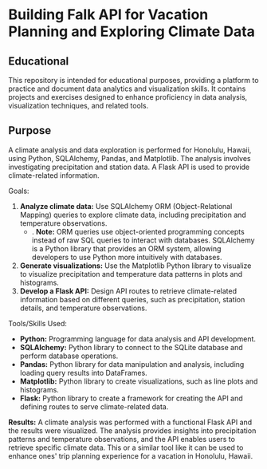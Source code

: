# Building Falk API for Vacation Planning and Exploring Climate Data

## Educational
This repository is intended for educational purposes, providing a platform to practice and document data analytics and visualization skills. It contains projects and exercises designed to enhance proficiency in data analysis, visualization techniques, and related tools.

## Purpose
A climate analysis and data exploration is performed for Honolulu, Hawaii, using Python, SQLAlchemy, Pandas, and Matplotlib. The analysis involves investigating precipitation and station data. A Flask API is used to provide climate-related information.

Goals:
1. __Analyze climate data:__ Use SQLAlchemy ORM (Object-Relational Mapping) queries to explore climate data, including precipitation and temperature observations.
    - . __Note:__ ORM queries use object-oriented programming concepts instead of raw SQL queries to interact with databases. SQLAlchemy is a Python library that provides an ORM system, allowing developers to use Python more intuitively with databases.  
2. __Generate visualizations:__ Use the Matplotlib Python library to visualize to visualize precipitation and temperature data patterns in plots and histograms.
3. __Develop a Flask API:__ Design API routes to retrieve climate-related information based on different queries, such as precipitation, station details, and temperature observations.

Tools/Skills Used:
- __Python:__ Programming language for data analysis and API development.
- __SQLAlchemy:__ Python library to connect to the SQLite database and perform database operations.
- __Pandas:__ Python library for data manipulation and analysis, including loading query results into DataFrames.
- __Matplotlib:__ Python library to create visualizations, such as line plots and histograms.
- __Flask:__ Python library to create a framework for creating the API and defining routes to serve climate-related data.

__Results:__ A climate analysis was performed with a functional Flask API and the results were visualized. The analysis provides insights into precipitation patterns and temperature observations, and the API enables users to retrieve specific climate data. This or a similar tool like it can be used to enhance ones' trip planning experience for a vacation in Honolulu, Hawaii.
